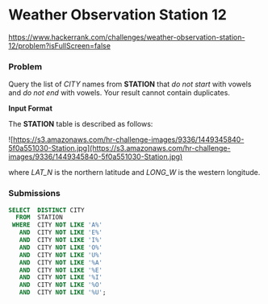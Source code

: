 # Weather Observation Station 12

https://www.hackerrank.com/challenges/weather-observation-station-12/problem?isFullScreen=false

### Problem

Query the list of *CITY* names from **STATION** that *do not start* with vowels and *do not end* with vowels. Your result cannot contain duplicates.

**Input Format**

The **STATION** table is described as follows:

![https://s3.amazonaws.com/hr-challenge-images/9336/1449345840-5f0a551030-Station.jpg](https://s3.amazonaws.com/hr-challenge-images/9336/1449345840-5f0a551030-Station.jpg)

where *LAT_N* is the northern latitude and *LONG_W* is the western longitude.

### Submissions

```sql
SELECT  DISTINCT CITY
  FROM  STATION
 WHERE  CITY NOT LIKE 'A%'
   AND  CITY NOT LIKE 'E%'
   AND  CITY NOT LIKE 'I%'
   AND  CITY NOT LIKE 'O%'
   AND  CITY NOT LIKE 'U%'
   AND  CITY NOT LIKE '%A'
   AND  CITY NOT LIKE '%E'
   AND  CITY NOT LIKE '%I'
   AND  CITY NOT LIKE '%O'
   AND  CITY NOT LIKE '%U';
```
